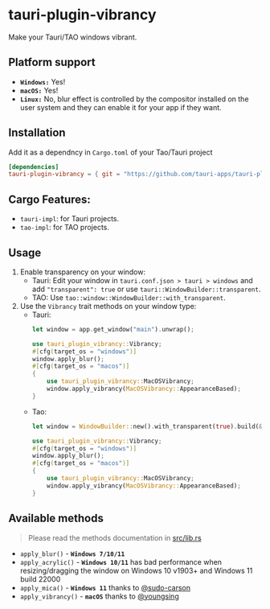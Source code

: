 # tauri-plugin-vibrancy

Make your Tauri/TAO windows vibrant.

## Platform support

- **`Windows:`** Yes!
- **`macOS:`** Yes!
- **`Linux:`** No, blur effect is controlled by the compositor installed on the user system and they can enable it for your app if they want.

## Installation

Add it as a dependncy in `Cargo.toml` of your Tao/Tauri project
```toml
[dependencies]
tauri-plugin-vibrancy = { git = "https://github.com/tauri-apps/tauri-plugin-vibrancy", features = ["tauri-impl"] } # or "tao-impl" for TAO projects.
```

## Cargo Features:

- `tauri-impl`: for Tauri projects.
- `tao-impl`: for TAO projects.

## Usage

1. Enable transparency on your window:
    - Tauri: Edit your window in `tauri.conf.json > tauri > windows` and add `"transparent": true`
      or use `tauri::WindowBuilder::transparent`.
    - TAO: Use `tao::window::WindowBuilder::with_transparent`.
2. Use the `Vibrancy` trait methods on your window type:
    - Tauri:
        ```rs
        let window = app.get_window("main").unwrap();

        use tauri_plugin_vibrancy::Vibrancy;
        #[cfg(target_os = "windows")]
        window.apply_blur();
        #[cfg(target_os = "macos")]
        {
            use tauri_plugin_vibrancy::MacOSVibrancy;
            window.apply_vibrancy(MacOSVibrancy::AppearanceBased);
        }
        ```
    - Tao:
        ```rs
        let window = WindowBuilder::new().with_transparent(true).build(&event_loop).unwrap();

        use tauri_plugin_vibrancy::Vibrancy;
        #[cfg(target_os = "windows")]
        window.apply_blur();
        #[cfg(target_os = "macos")]
        {
            use tauri_plugin_vibrancy::MacOSVibrancy;
            window.apply_vibrancy(MacOSVibrancy::AppearanceBased);
        }
        ```

## Available methods

> Please read the methods documentation in [src/lib.rs](src/lib.rs)
- `apply_blur()` - **`Windows 7/10/11`**
- `apply_acrylic()` - **`Windows 10/11`** has bad performance when resizing/dragging the window on Windows 10 v1903+ and Windows 11 build 22000
- `apply_mica()` - **`Windows 11`** thanks to [@sudo-carson](https://github.com/sudo-carson)
- `apply_vibrancy()` - **`macOS`** thanks to [@youngsing](https://github.com/youngsing)

